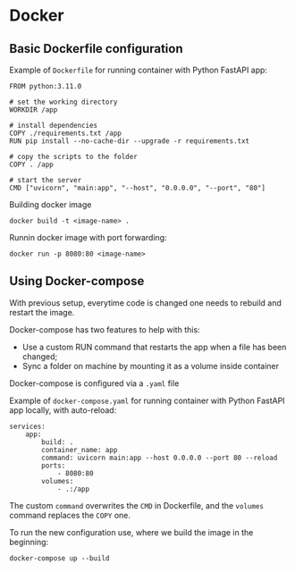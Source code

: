 # Docker


## Basic Dockerfile configuration
Example of `Dockerfile` for running container with Python FastAPI app:
```
FROM python:3.11.0

# set the working directory
WORKDIR /app

# install dependencies
COPY ./requirements.txt /app
RUN pip install --no-cache-dir --upgrade -r requirements.txt

# copy the scripts to the folder
COPY . /app

# start the server
CMD ["uvicorn", "main:app", "--host", "0.0.0.0", "--port", "80"]
```


Building docker image
```
docker build -t <image-name> .
```

Runnin docker image with port forwarding:
```
docker run -p 8080:80 <image-name>
```

## Using Docker-compose
With previous setup, everytime code is changed one needs to rebuild and restart the image.

Docker-compose has two features to help with this:
- Use a custom RUN command that restarts the app when a file has been changed;
- Sync a folder on machine by mounting it as a volume inside container

Docker-compose is configured via a `.yaml` file

Example of `docker-compose.yaml` for running container with Python FastAPI app locally, with auto-reload:
```
services:
    app:
        build: .
        container_name: app
        command: uvicorn main:app --host 0.0.0.0 --port 80 --reload
        ports:
            - 8080:80
        volumes:
            - .:/app
```
The custom `command` overwrites the `CMD` in Dockerfile, and the `volumes` command replaces the `COPY` one.

To run the new configuration use, where we build the image in the beginning:
```
docker-compose up --build
```